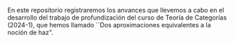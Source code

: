 En este repositorio registraremos los anvances que llevemos a cabo en el desarrollo del trabajo de profundización del curso de Teoría de Categorías (2024-1), que hemos llamado ``Dos aproximaciones equivalentes a la noción de haz".
